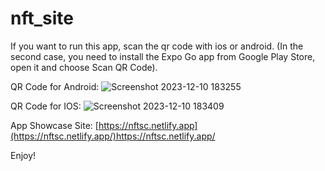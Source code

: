 # nft_site

If you want to run this app, scan the qr code with ios or android.
(In the second case, you need to install the Expo Go app from Google Play Store, open it and choose Scan QR Code).



QR Code for Android:
![Screenshot 2023-12-10 183255](https://github.com/Zast96/nft_site/assets/114933581/14a50eed-162f-43a2-8a44-eaf45523a155)

QR Code for IOS:
![Screenshot 2023-12-10 183409](https://github.com/Zast96/nft_site/assets/114933581/9d7ee61d-62db-4163-8741-a88870076fee)




App Showcase Site: [https://nftsc.netlify.app](https://nftsc.netlify.app/)https://nftsc.netlify.app/

Enjoy!
